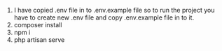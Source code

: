 1) I have copied .env file in to .env.example file so to run the project you have to create new .env file and copy .env.example file in to it.
2) composer install
3) npm i
4) php artisan serve
